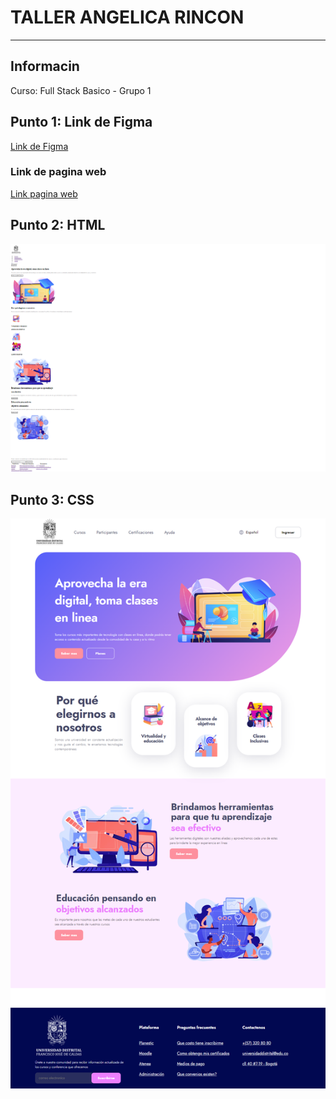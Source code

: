 <h1>TALLER ANGELICA RINCON</h1>
<hr>

<h2>Informacin</h2>
<p>Curso: Full Stack Basico - Grupo 1</p>
<h2>Punto 1: Link de Figma</h2>
<a href="https://www.figma.com/file/9ZVD5EgmtRyV2KttBI3NQN/ANGELICA-RINCON---FIGMA-EXERCISE?type=design&node-id=0-1" target="blank">Link de Figma</a>

<h3>Link de pagina web</h3>
<a href="https://github.com/Angela-2017/TALLER-9-FULL-STACK/settings/pages" target="blank">Link pagina web</a>

<h2>Punto 2: HTML</h2>
<img src="./publics/images/HTML.png" alt=""html>

<h2>Punto 3: CSS</h2>
<img src="./publics/images/CSS.png" alt="CSS">